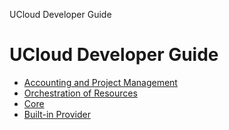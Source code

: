 UCloud Developer Guide
# UCloud Developer Guide

 - [Accounting and Project Management](/docs/developer-guide/accounting-and-projects/README.md)
 - [Orchestration of Resources](/docs/developer-guide/orchestration/README.md)
 - [Core](/docs/developer-guide/core/README.md)
 - [Built-in Provider](/docs/developer-guide/built-in-provider/README.md)
